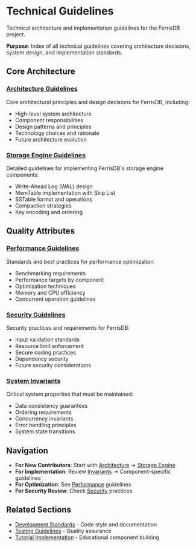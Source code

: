 # Technical Guidelines

Technical architecture and implementation guidelines for the FerrisDB project.

**Purpose**: Index of all technical guidelines covering architecture decisions, system design, and implementation standards.

## Core Architecture

### [Architecture Guidelines](architecture.md)

Core architectural principles and design decisions for FerrisDB, including:

- High-level system architecture
- Component responsibilities
- Design patterns and principles
- Technology choices and rationale
- Future architecture evolution

### [Storage Engine Guidelines](storage-engine.md)

Detailed guidelines for implementing FerrisDB's storage engine components:

- Write-Ahead Log (WAL) design
- MemTable implementation with Skip List
- SSTable format and operations
- Compaction strategies
- Key encoding and ordering

## Quality Attributes

### [Performance Guidelines](performance.md)

Standards and best practices for performance optimization:

- Benchmarking requirements
- Performance targets by component
- Optimization techniques
- Memory and CPU efficiency
- Concurrent operation guidelines

### [Security Guidelines](security.md)

Security practices and requirements for FerrisDB:

- Input validation standards
- Resource limit enforcement
- Secure coding practices
- Dependency security
- Future security considerations

### [System Invariants](invariants.md)

Critical system properties that must be maintained:

- Data consistency guarantees
- Ordering requirements
- Concurrency invariants
- Error handling principles
- System state transitions

## Navigation

- **For New Contributors**: Start with [Architecture](architecture.md) → [Storage Engine](storage-engine.md)
- **For Implementation**: Review [Invariants](invariants.md) → Component-specific guidelines
- **For Optimization**: See [Performance](performance.md) guidelines
- **For Security Review**: Check [Security](security.md) practices

## Related Sections

- [Development Standards](../development/) - Code style and documentation
- [Testing Guidelines](../workflow/testing.md) - Quality assurance
- [Tutorial Implementation](../content/tutorials.md) - Educational component building
